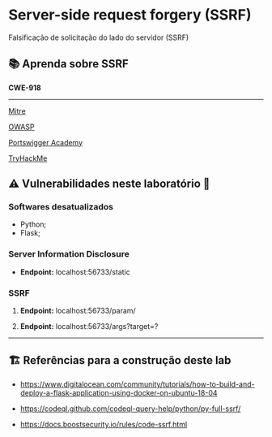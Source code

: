 # Server-side request forgery (SSRF)
Falsificação de solicitação do lado do servidor (SSRF)


## 📚 Aprenda sobre SSRF

**CWE-918**
___

[Mitre](https://cwe.mitre.org/data/definitions/918.html)

[OWASP](https://owasp.org/www-community/attacks/Server_Side_Request_Forgery)

[Portswigger Academy](https://portswigger.net/web-security/ssrf)

[TryHackMe](https://tryhackme.com/room/ssrfqi)


## ⚠️ Vulnerabilidades neste laboratório 🚨
### Softwares desatualizados
- Python;
- Flask;

### Server Information Disclosure 
- **Endpoint:** localhost:56733/static

### SSRF
1. **Endpoint:** localhost:56733/param/<backdoor>

2. **Endpoint:** localhost:56733/args?target=<backdoor>?

___
## 🏗️ Referências para a construção deste lab
- https://www.digitalocean.com/community/tutorials/how-to-build-and-deploy-a-flask-application-using-docker-on-ubuntu-18-04

- https://codeql.github.com/codeql-query-help/python/py-full-ssrf/

- https://docs.boostsecurity.io/rules/code-ssrf.html